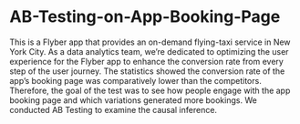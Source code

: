 # AB-Testing-on-App-Booking-Page

This is a Flyber app that provides an on-demand flying-taxi service in New York City. As a data analytics
team, we’re dedicated to optimizing the user experience for the Flyber app to enhance the conversion rate
from every step of the user journey. The statistics showed the conversion rate of the app’s booking page
was comparatively lower than the competitors. Therefore, the goal of the test was to see how people engage
with the app booking page and which variations generated more bookings. We conducted AB Testing to examine the causal inference. 
